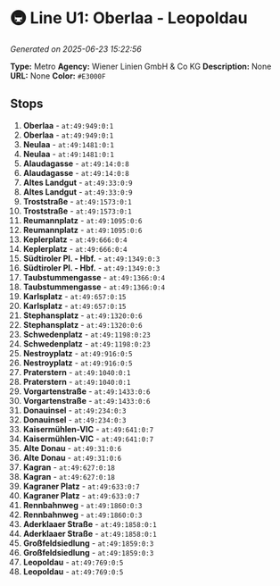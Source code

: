# 🚇 Line U1: Oberlaa - Leopoldau

*Generated on 2025-06-23 15:22:56*

**Type:** Metro
**Agency:** Wiener Linien GmbH & Co KG
**Description:** None
**URL:** None
**Color:** `#E3000F`

## Stops

1. **Oberlaa** - `at:49:949:0:1`
2. **Oberlaa** - `at:49:949:0:1`
3. **Neulaa** - `at:49:1481:0:1`
4. **Neulaa** - `at:49:1481:0:1`
5. **Alaudagasse** - `at:49:14:0:8`
6. **Alaudagasse** - `at:49:14:0:8`
7. **Altes Landgut** - `at:49:33:0:9`
8. **Altes Landgut** - `at:49:33:0:9`
9. **Troststraße** - `at:49:1573:0:1`
10. **Troststraße** - `at:49:1573:0:1`
11. **Reumannplatz** - `at:49:1095:0:6`
12. **Reumannplatz** - `at:49:1095:0:6`
13. **Keplerplatz** - `at:49:666:0:4`
14. **Keplerplatz** - `at:49:666:0:4`
15. **Südtiroler Pl. - Hbf.** - `at:49:1349:0:3`
16. **Südtiroler Pl. - Hbf.** - `at:49:1349:0:3`
17. **Taubstummengasse** - `at:49:1366:0:4`
18. **Taubstummengasse** - `at:49:1366:0:4`
19. **Karlsplatz** - `at:49:657:0:15`
20. **Karlsplatz** - `at:49:657:0:15`
21. **Stephansplatz** - `at:49:1320:0:6`
22. **Stephansplatz** - `at:49:1320:0:6`
23. **Schwedenplatz** - `at:49:1198:0:23`
24. **Schwedenplatz** - `at:49:1198:0:23`
25. **Nestroyplatz** - `at:49:916:0:5`
26. **Nestroyplatz** - `at:49:916:0:5`
27. **Praterstern** - `at:49:1040:0:1`
28. **Praterstern** - `at:49:1040:0:1`
29. **Vorgartenstraße** - `at:49:1433:0:6`
30. **Vorgartenstraße** - `at:49:1433:0:6`
31. **Donauinsel** - `at:49:234:0:3`
32. **Donauinsel** - `at:49:234:0:3`
33. **Kaisermühlen-VIC** - `at:49:641:0:7`
34. **Kaisermühlen-VIC** - `at:49:641:0:7`
35. **Alte Donau** - `at:49:31:0:6`
36. **Alte Donau** - `at:49:31:0:6`
37. **Kagran** - `at:49:627:0:18`
38. **Kagran** - `at:49:627:0:18`
39. **Kagraner Platz** - `at:49:633:0:7`
40. **Kagraner Platz** - `at:49:633:0:7`
41. **Rennbahnweg** - `at:49:1860:0:3`
42. **Rennbahnweg** - `at:49:1860:0:3`
43. **Aderklaaer Straße** - `at:49:1858:0:1`
44. **Aderklaaer Straße** - `at:49:1858:0:1`
45. **Großfeldsiedlung** - `at:49:1859:0:3`
46. **Großfeldsiedlung** - `at:49:1859:0:3`
47. **Leopoldau** - `at:49:769:0:5`
48. **Leopoldau** - `at:49:769:0:5`